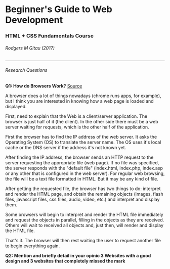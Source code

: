 # Beginner's Guide to Web Development
### HTML + CSS Fundamentals Course
###### Rodgers M Gitau (2017)

----

###### Research Questions

**Q1: How do Browsers Work?** 
[Source](https://www.quora.com/How-does-a-browser-work)

A browser does a lot of things nowadays (chrome runs apps, for example), but I think you are interested in knowing how a web page is loaded and displayed.

First, need to explain that the Web is a client/server application. The browser is just half of it (the client). In the other side there must be a web server waiting for requests, which is the other half of the application.

First the browser has to find the IP address of the web server. It asks the Operating System (OS) to translate the server name. The OS uses it's local cache or the DNS server if the address it's not known yet.

After finding the IP address, the browser sends an HTTP request to the server requesting the appropriate file (web page). If no file was specified, the server responds with the "default file" (index.html, index.php, index.asp or any other that is configured in the web server). For regular web browsing, the file will be a text file formatted in HTML. But it may be any kind of file.

After getting the requested file, the browser has two things to do: interpret and render the HTML page, and obtain the remaining objects (images, flash files, javascript files, css files, audio, video, etc.) and interpret and display them.

Some browsers will begin to interpret and render the HTML file immediately and request the objects in parallel, filling in the objects as they are received. Others will wait to received all objects and, just then, will render and display the HTML file.

That's it. The browser will then rest waiting the user to request another file to begin everything again.


**Q2: Mention and briefly detail in your opinio 3 Websites with a good design and 3 websites that completely missed the mark**
